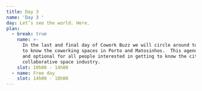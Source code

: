 ```yaml
---
title: Day 3
name: 'Day 3 '
day: Let’s see the world. Here.
plan:
  - break: true
    name: >-
      In the last and final day of Cowork Buzz we will circle around town to get
      to know the coworking spaces in Porto and Matosinhos.  This agenda is free
      and optional for all people interested in getting to know the city
      collaborative space industry.
    slot: 10h00 - 14h00
  - name: Free day
    slot: 14h00 - 18h00
---
```

>
